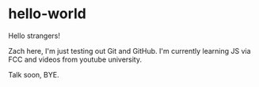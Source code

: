 # hello-world

Hello strangers!

Zach here, I'm just testing out Git and GitHub. I'm currently learning JS via FCC and videos from youtube university.

Talk soon, BYE.

